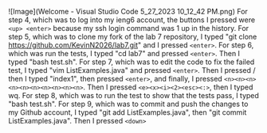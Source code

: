 ![Image](Welcome - Visual Studio Code 5_27_2023 10_12_42 PM.png)
For step 4, which was to log into my ieng6 account, the buttons I pressed were ```<up> <enter>``` because my ssh login command was 1 up in the history. For step 5, which was to clone my fork of the lab 7 repository, I typed "git clone https://github.com/KevinN2026/lab7.git" and I pressed ```<enter>```. For step 6, which was run the tests, I typed "cd lab7" and pressed ```<enter>```. Then I typed "bash test.sh". For step 7, which was to edit the code to fix the failed test, I typed "vim ListExamples.java" and pressed ```<enter>```. Then I pressed / then I typed "index1", then pressed ```<enter>```, and finally, I pressed ```<n><n><n><n><n><n><n><n><n><n>```. Then I pressed ```<e><x><i><2><esc><:>```, then I typed wq. For step 8, which was to run the test to show that the tests pass, I typed "bash test.sh". For step 9, which was to commit and push the changes to my Github account, I typed "git add ListExamples.java", then "git commit ListExamples.java". Then I pressed ```<down>```

